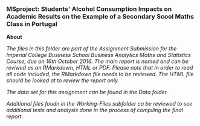 ### MSproject: Students' Alcohol Consumption Impacts on Academic Results on the Example of a Secondary Scool Maths Class in Portugal

**About** 

*The files in this folder are part of the Assignment Submission for the Imperial College Business School Business Analytics Maths and Statistics Course, due on 16th October 2016. The main report is named and can be reviwed as an RMarkdown, HTML or PDF. Please note that in order to read all code included, the RMarkdown file needs to be reviewed. The HTML file should be looked at to review the report only.*

*The data set for this assignment can be found in the Data folder.* 

*Additional files foudn in the Working-Files subfolder ca be reviewed to see additional tests and analysis done in the process of compiling the final report.* 
